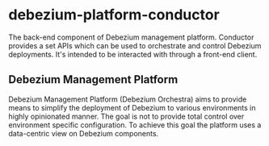 # debezium-platform-conductor

The back-end component of Debezium management platform. Conductor provides a set APIs which can be 
used to orchestrate and control Debezium deployments. It's intended to be interacted with through a front-end client.


## Debezium Management Platform
Debezium Management Platform (Debezium Orchestra) aims to provide means to simplify the deployment of 
Debezium to various environments in highly opinionated manner. The goal is not to provide 
total control over environment specific configuration. To achieve this goal the platform uses
a data-centric view on Debezium components.